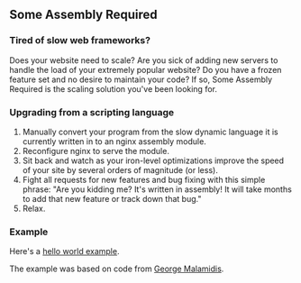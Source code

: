 ## Some Assembly Required ##

### Tired of slow web frameworks? ###

Does your website need to scale? Are you sick of adding new servers to
handle the load of your extremely popular website? Do you have a frozen
feature set and no desire to maintain your code? If so, Some Assembly
Required is the scaling solution you've been looking for.

### Upgrading from a scripting language ###

1. Manually convert your program from the slow dynamic language it is currently written in to an nginx assembly module.
2. Reconfigure nginx to serve the module.
3. Sit back and watch as your iron-level optimizations improve the speed of your site by several orders of magnitude (or less).
4. Fight all requests for new features and bug fixing with this simple phrase: "Are you kidding me? It's written in assembly! It will take months to add that new feature or track down that bug."
5. Relax.

### Example ###

Here's a [hello world example](http://github.com/dbravender/someassemblyrequired/tree/master/ngx_http_hello_world_module.s).

The example was based on code from [George Malamidis](http://nutrun.com/weblog/hello-world-nginx-module/).
